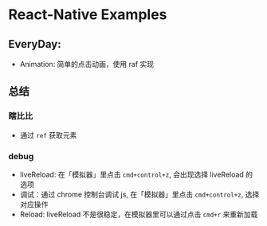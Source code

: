 
# React-Native Examples

## EveryDay:

- Animation: 简单的点击动画，使用 raf 实现


## 总结

### 瞎比比

- 通过 `ref` 获取元素

### debug

- liveReload: 在「模拟器」里点击 `cmd+control+z`, 会出现选择 liveReload 的选项
- 调试：通过 chrome 控制台调试 js, 在「模拟器」里点击 `cmd+control+z`, 选择对应操作
- Reload: liveReload 不是很稳定，在模拟器里可以通过点击 `cmd+r` 来重新加载
